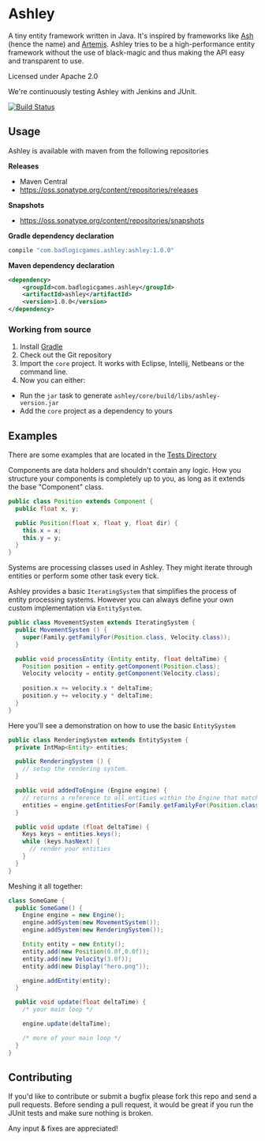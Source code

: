 # Ashley

A tiny entity framework written in Java. It's inspired by frameworks like
[Ash](http://www.ashframework.org/) (hence the name) and
[Artemis](http://gamadu.com/artemis/). Ashley tries to be a high-performance
entity framework  without the use of black-magic and thus making the API easy
and transparent to use.

Licensed under Apache 2.0

We're continuously testing Ashley with Jenkins and JUnit.

[![Build Status](http://144.76.220.132:8080/job/ashley/badge/icon)](http://144.76.220.132:8080/job/ashley/)

## Usage

Ashley is available with maven from the following repositories

**Releases**
* Maven Central
* https://oss.sonatype.org/content/repositories/releases

**Snapshots**
* https://oss.sonatype.org/content/repositories/snapshots

**Gradle dependency declaration**
```groovy
compile "com.badlogicgames.ashley:ashley:1.0.0"
```


**Maven dependency declaration**
```xml
<dependency>
    <groupId>com.badlogicgames.ashley</groupId>
    <artifactId>ashley</artifactId>
    <version>1.0.0</version>
</dependency>
```

### Working from source

1. Install [Gradle](http://www.gradle.org/downloads)
2. Check out the Git repository
3. Import the `core` project. It works with Eclipse, Intellij, Netbeans or the command line.
4. Now you can either:
  * Run the `jar` task to generate `ashley/core/build/libs/ashley-version.jar`
  * Add the `core` project as a dependency to yours

## Examples

There are some examples that are located in the
[Tests Directory](ashley-tests/src/ashley/tests)

Components are data holders and shouldn't contain any logic. How you structure your components is completely up to you, as long as it extends the base "Component" class.

```java
public class Position extends Component {
  public float x, y;

  public Position(float x, float y, float dir) {
    this.x = x;
    this.y = y;
  }
}
```

Systems are processing classes used in Ashley. They might iterate through entities or perform some other task every tick.

Ashley provides a basic `IteratingSystem` that simplifies the process of entity processing systems. However you can always define your own custom implementation via `EntitySystem`.

```java
public class MovementSystem extends IteratingSystem {
  public MovementSystem () {
    super(Family.getFamilyFor(Position.class, Velocity.class));
  }

  public void processEntity (Entity entity, float deltaTime) {
    Position position = entity.getComponent(Position.class);
    Velocity velocity = entity.getComponent(Velocity.class);
    
    position.x += velocity.x * deltaTime;
    position.y += velocity.y * deltaTime;
  }
}
```

Here you'll see a demonstration on how to use the basic `EntitySystem`

```java
public class RenderingSystem extends EntitySystem {
  private IntMap<Entity> entities;

  public RenderingSystem () {
    // setup the rendering system.
  }

  public void addedToEngine (Engine engine) {
    // returns a reference to all entities within the Engine that match the family of components
    entities = engine.getEntitiesFor(Family.getFamilyFor(Position.class, Display.class));
  }

  public void update (float deltaTime) {
    Keys keys = entities.keys();
    while (keys.hasNext) {
      // render your entities
    }
  }
}
```

Meshing it all together:

```java
class SomeGame {
  public SomeGame() {
    Engine engine = new Engine();
    engine.addSystem(new MovementSystem());
    engine.addSystem(new RenderingSystem());

    Entity entity = new Entity();
    entity.add(new Position(0.0f,0.0f));
    entity.add(new Velocity(3.0f));
    entity.add(new Display("hero.png"));

    engine.addEntity(entity);
  }

  public void update(float deltaTime) {
    /* your main loop */

    engine.update(deltaTime);

    /* more of your main loop */
  }
}
```

## Contributing

If you'd like to contribute or submit a bugfix please fork this repo and send a pull requests. Before sending a pull request, it would be great if you run the JUnit tests and make sure nothing is broken.

Any input & fixes are appreciated!
